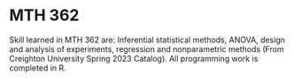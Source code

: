 # MTH 362
Skill learned in MTH 362 are: Inferential statistical methods, ANOVA, design and analysis of experiments, regression and nonparametric methods (From Creighton University Spring 2023 Catalog). 
All programming work is completed in R.
